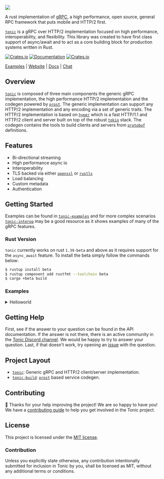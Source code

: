 ![](https://github.com/LucioFranco/tonic/raw/master/.github/assets/tonic-banner.svg?sanitize=true)

A rust implementation of [gRPC], a high performance, open source, general
RPC framework that puts mobile and HTTP/2 first.

[`tonic`] is a gRPC over HTTP/2 implementation focused on high performance, interoperability, and flexibility. This library was created to have first class support of async/await and to act as a core building block for production systems written in Rust.

[![Crates.io](https://img.shields.io/crates/v/tonic)](https://crates.io/crates/tonic)
[![Documentation](https://docs.rs/tonic/badge.svg)](https://docs.rs/tonic)
[![Crates.io](https://img.shields.io/crates/l/tonic)](LICENSE)


[Examples] | [Website] | [Docs] | [Chat]

## Overview

[`tonic`] is composed of three main components the generic gRPC implementation, the high performance HTTP/2
implementation and the codegen powered by [`prost`]. The generic implementation can support any HTTP/2
implementation and any encoding via a set of generic traits. The HTTP/2 implementation is based on [`hyper`]
which is a fast HTTP/1.1 and HTTP/2 client and server built on top of the robust [`tokio`] stack. The codegen
contains the tools to build clients and servers from [`protobuf`] definitions.

## Features

- Bi-directional streaming
- High performance async io
- Interoperability
- TLS backed via either [`openssl`] or [`rustls`]
- Load balancing
- Custom metadata
- Authentication

## Getting Started

Examples can be found in [`tonic-examples`] and for more complex scenarios [`tonic-interop`]
may be a good resource as it shows examples of many of the gRPC features.

### Rust Version

`tonic` currently works on rust `1.39-beta` and above as it requires support for the `async_await`
feature. To install the beta simply follow the commands below:

```bash
$ rustup install beta
$ rustup component add rustfmt --toolchain beta
$ cargo +beta build
```

### Examples

<details>
  <summary>Helloworld</summary>

#### `Cargo.toml`

```toml
tonic = "*"
bytes = "0.4"
prost = "0.5"
prost-derive = "0.5"
```

#### Protobuf

```protobuf
package helloworld;

// The greeting service definition.
service Greeter {
  // Sends a greeting
  rpc SayHello (HelloRequest) returns (HelloReply) {}
}

// The request message containing the user's name.
message HelloRequest {
  string name = 1;
}

// The response message containing the greetings
message HelloReply {
  string message = 1;
}
```

#### `build.rs`

```rust
fn main() {
    tonic_build::compile_protos("proto/helloworld/helloworld.proto").unwrap();
}
```

#### Client

```rust
pub mod hello_world {
    tonic::include_proto!("helloworld");
}

use hello_world::{client::GreeterClient, HelloRequest};

#[tokio::main]
async fn main() -> Result<(), Box<dyn std::error::Error>> {
    let mut client = GreeterClient::connect("http://[::1]:50051")?;

    let request = tonic::Request::new(HelloRequest {
        name: "hello".into(),
    });

    let response = client.say_hello(request).await?;

    println!("RESPONSE={:?}", response);

    Ok(())
}
```

#### Server

```rust
use tonic::{transport::Server, Request, Response, Status};

pub mod hello_world {
    tonic::include_proto!("helloworld");
}

use hello_world::{
    server::{Greeter, GreeterServer},
    HelloReply, HelloRequest,
};

#[derive(Default)]
pub struct MyGreeter {
    data: String,
}

#[tonic::async_trait]
impl Greeter for MyGreeter {
    async fn say_hello(
        &self,
        request: Request<HelloRequest>,
    ) -> Result<Response<HelloReply>, Status> {
        println!("Got a request: {:?}", request);

        let string = &self.data;

        println!("My data: {:?}", string);

        let reply = hello_world::HelloReply {
            message: "Zomg, it works!".into(),
        };
        Ok(Response::new(reply))
    }
}

#[tokio::main]
async fn main() -> Result<(), Box<dyn std::error::Error>> {
    let addr = "[::1]:50051".parse().unwrap();
    let greeter = MyGreeter::default();

    Server::builder()
        .serve(addr, GreeterServer::new(greeter))
        .await?;

    Ok(())
}
```

</details>

## Getting Help

First, see if the answer to your question can be found in the API documentation.
If the answer is not there, there is an active community in
the [Tonic Discord channel][chat]. We would be happy to try to answer your
question.  Last, if that doesn't work, try opening an [issue] with the question.

[chat]: https://discord.gg/6yGkFeN
[issue]: https://github.com/hyperium/tonic/issues/new

## Project Layout

- [`tonic`](https://github.com/hyperium/tonic/tree/master/tonic): Generic gRPC and HTTP/2 client/server
implementation.
- [`tonic-build`](https://github.com/hyperium/tonic/tree/master/tonic): [`prost`] based service codegen.

## Contributing

:balloon: Thanks for your help improving the project! We are so happy to have
you! We have a [contributing guide][guide] to help you get involved in the Tonic
project.

[guide]: CONTRIBUTING.md

## License

This project is licensed under the [MIT license](LICENSE).

### Contribution

Unless you explicitly state otherwise, any contribution intentionally submitted
for inclusion in Tonic by you, shall be licensed as MIT, without any additional
terms or conditions.


[gRPC]: https://grpc.io
[`tonic`]: https://github.com/hyperium/tonic
[`tokio`]: https://github.com/tokio-rs/tokio
[`hyper`]: https://github.com/hyperium/hyper
[`prost`]: https://github.com/danburkert/prost
[`protobuf`]: https://developers.google.com/protocol-buffers
[`rustls`]: https://github.com/ctz/rustls
[`openssl`]: https://www.openssl.org/
[`tonic-examples`]: https://github.com/hyperium/tonic/tree/master/tonic-examples
[`tonic-interop`]: https://github.com/hyperium/tonic/tree/master/tonic-interop
[Examples]: https://github.com/hyperium/tonic/tree/master/tonic-examples
[Website]: https://tokio.rs
[Docs]: https://docs.rs/tonic
[Chat]: https://discord.gg/6yGkFeN
